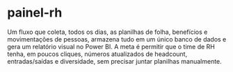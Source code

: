 # painel-rh
Um fluxo que coleta, todos os dias, as planilhas de folha, benefícios e movimentações de pessoas, armazena tudo em um único banco de dados e gera um relatório visual no Power BI. 
A meta é permitir que o time de RH tenha, em poucos cliques, números atualizados de headcount, entradas/saídas e diversidade, sem precisar juntar planilhas manualmente.
